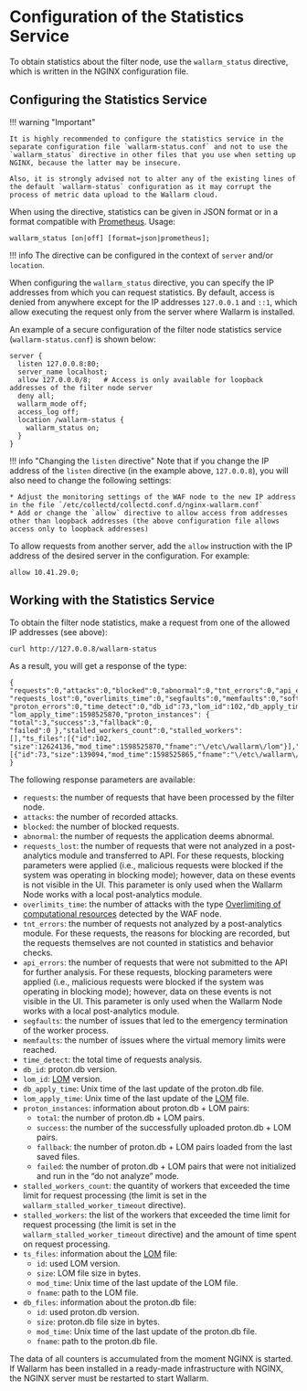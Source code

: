 [doc-configure-kubernetes]:     configure-kubernetes-en.md
[link-prometheus]:              https://prometheus.io/
[gl-lom]:                       ../glossary-en.md#lom

# Configuration of the Statistics Service

To obtain statistics about the filter node, use the `wallarm_status` directive, which is written in the NGINX configuration file.

## Configuring the Statistics Service

!!! warning "Important"

    It is highly recommended to configure the statistics service in the separate configuration file `wallarm-status.conf` and not to use the `wallarm_status` directive in other files that you use when setting up NGINX, because the latter may be insecure.
    
    Also, it is strongly advised not to alter any of the existing lines of the default `wallarm-status` configuration as it may corrupt the process of metric data upload to the Wallarm cloud.

When using the directive, statistics can be given in JSON format or in a format compatible with [Prometheus][link-prometheus]. Usage:

```
wallarm_status [on|off] [format=json|prometheus];
``` 

!!! info
    The directive can be configured in the context of `server` and/or `location`.

When configuring the `wallarm_status` directive, you can specify the IP addresses from which you can request statistics. By default, access is denied from anywhere except for the IP addresses `127.0.0.1` and `::1`, which allow executing the request only from the server where Wallarm is installed.

An example of a secure configuration of the filter node statistics service (`wallarm-status.conf`) is shown below:

```
server {
  listen 127.0.0.8:80;
  server_name localhost;
  allow 127.0.0.0/8;   # Access is only available for loopback addresses of the filter node server  
  deny all;                  
  wallarm_mode off;
  access_log off;
  location /wallarm-status {
    wallarm_status on;
  }
}

```

!!! info "Changing the `listen` directive"
    Note that if you change the IP address of the `listen` directive (in the example above, `127.0.0.8`), you will also need to change the following settings:
    
    * Adjust the monitoring settings of the WAF node to the new IP address in the file `/etc/collectd/collectd.conf.d/nginx-wallarm.conf`
    * Add or change the `allow` directive to allow access from addresses other than loopback addresses (the above configuration file allows access only to loopback addresses)

To allow requests from another server, add the `allow` instruction with the IP address of the desired server in the configuration. For example:

```
allow 10.41.29.0;
```


##  Working with the Statistics Service

To obtain the filter node statistics, make a request from one of the allowed IP addresses (see above):

```
curl http://127.0.0.8/wallarm-status
```

As a result, you will get a response of the type:

```
{ "requests":0,"attacks":0,"blocked":0,"abnormal":0,"tnt_errors":0,"api_errors":0,
"requests_lost":0,"overlimits_time":0,"segfaults":0,"memfaults":0,"softmemfaults":0,
"proton_errors":0,"time_detect":0,"db_id":73,"lom_id":102,"db_apply_time":1598525865,
"lom_apply_time":1598525870,"proton_instances": { "total":3,"success":3,"fallback":0,
"failed":0 },"stalled_workers_count":0,"stalled_workers":[],"ts_files":[{"id":102,
"size":12624136,"mod_time":1598525870,"fname":"\/etc\/wallarm\/lom"}],"db_files":
[{"id":73,"size":139094,"mod_time":1598525865,"fname":"\/etc\/wallarm\/proton.db"}] }
```

The following response parameters are available:
*   `requests`: the number of requests that have been processed by the filter node.
*   `attacks`: the number of recorded attacks.
*   `blocked`: the number of blocked requests.
*   `abnormal`: the number of requests the application deems abnormal.
*   `requests_lost`: the number of requests that were not analyzed in a post-analytics module and transferred to API. For these requests, blocking parameters were applied (i.e., malicious requests were blocked if the system was operating in blocking mode); however, data on these events is not visible in the UI. This parameter is only used when the Wallarm Node works with a local post-analytics module.
*   `overlimits_time`: the number of attacks with the type [Overlimiting of computational resources](../attacks-vulns-list.md#overlimiting-of-computational-resources) detected by the WAF node.
*   `tnt_errors`: the number of requests not analyzed by a post-analytics module. For these requests, the reasons for blocking are recorded, but the requests themselves are not counted in statistics and behavior checks.
*   `api_errors`: the number of requests that were not submitted to the API for further analysis. For these requests, blocking parameters were applied (i.e., malicious requests were blocked if the system was operating in blocking mode); however, data on these events is not visible in the UI. This parameter is only used when the Wallarm Node works with a local post-analytics module.
*   `segfaults`: the number of issues that led to the emergency termination of the worker process.
*   `memfaults`: the number of issues where the virtual memory limits were reached.
*   `time_detect`: the total time of requests analysis.
*   `db_id`: proton.db version.
*   `lom_id`: [LOM][gl-lom] version.
*   `db_apply_time`: Unix time of the last update of the proton.db file.
*   `lom_apply_time`: Unix time of the last update of the [LOM](../glossary-en.md#lom) file.
*   `proton_instances`: information about proton.db + LOM pairs:
    *   `total`: the number of proton.db + LOM pairs.
    *   `success`: the number of the successfully uploaded proton.db + LOM pairs.
    *   `fallback`: the number of proton.db + LOM pairs loaded from the last saved files.
    *   `failed`: the number of proton.db + LOM pairs that were not initialized and run in the “do not analyze” mode.
*   `stalled_workers_count`: the quantity of workers that exceeded the time limit for request processing (the limit is set in the `wallarm_stalled_worker_timeout` directive).
*   `stalled_workers`: the list of the workers that exceeded the time limit for request processing (the limit is set in the `wallarm_stalled_worker_timeout` directive) and the amount of time spent on request processing.
*   `ts_files`: information about the [LOM](../glossary-en.md#lom) file:
    *   `id`: used LOM version.
    *   `size`: LOM file size in bytes.
    *   `mod_time`: Unix time of the last update of the LOM file.
    *   `fname`: path to the LOM file.
*   `db_files`: information about the proton.db file:
    *   `id`: used proton.db version.
    *   `size`: proton.db file size in bytes.
    *   `mod_time`: Unix time of the last update of the proton.db file.
    *   `fname`: path to the proton.db file.

The data of all counters is accumulated from the moment NGINX is started. If Wallarm has been installed in a ready-made infrastructure with NGINX, the NGINX server must be restarted to start Wallarm.

